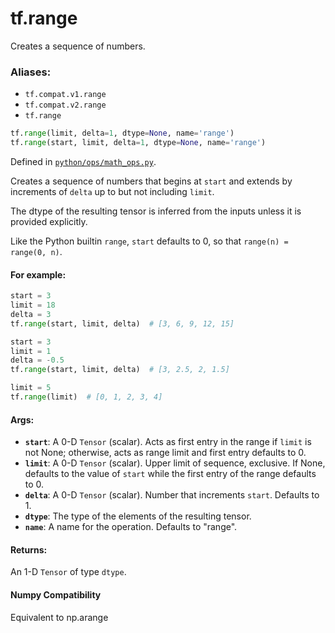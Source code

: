<div itemscope itemtype="http://developers.google.com/ReferenceObject">
<meta itemprop="name" content="tf.range" />
<meta itemprop="path" content="Stable" />
</div>

# tf.range

Creates a sequence of numbers.

### Aliases:

* `tf.compat.v1.range`
* `tf.compat.v2.range`
* `tf.range`

``` python
tf.range(limit, delta=1, dtype=None, name='range')
tf.range(start, limit, delta=1, dtype=None, name='range')
```



Defined in [`python/ops/math_ops.py`](/code/stable/tensorflow/python/ops/math_ops.py).

<!-- Placeholder for "Used in" -->

Creates a sequence of numbers that begins at `start` and extends by
increments of `delta` up to but not including `limit`.

The dtype of the resulting tensor is inferred from the inputs unless
it is provided explicitly.

Like the Python builtin `range`, `start` defaults to 0, so that
`range(n) = range(0, n)`.

#### For example:



```python
start = 3
limit = 18
delta = 3
tf.range(start, limit, delta)  # [3, 6, 9, 12, 15]

start = 3
limit = 1
delta = -0.5
tf.range(start, limit, delta)  # [3, 2.5, 2, 1.5]

limit = 5
tf.range(limit)  # [0, 1, 2, 3, 4]
```

#### Args:


* <b>`start`</b>: A 0-D `Tensor` (scalar). Acts as first entry in the range if `limit`
  is not None; otherwise, acts as range limit and first entry defaults to 0.
* <b>`limit`</b>: A 0-D `Tensor` (scalar). Upper limit of sequence, exclusive. If None,
  defaults to the value of `start` while the first entry of the range
  defaults to 0.
* <b>`delta`</b>: A 0-D `Tensor` (scalar). Number that increments `start`. Defaults to
  1.
* <b>`dtype`</b>: The type of the elements of the resulting tensor.
* <b>`name`</b>: A name for the operation. Defaults to "range".


#### Returns:

An 1-D `Tensor` of type `dtype`.




#### Numpy Compatibility
Equivalent to np.arange

